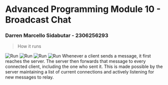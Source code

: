 # Advanced Programming Module 10 - Broadcast Chat
### Darren Marcello Sidabutar - 2306256293

> How it runs

![Run](images/ss1.png)
![Run](images/ss2.png)
![Run](images/ss3.png)
![Run](images/ss4.png)
Whenever a client sends a message, it first reaches the server. The server then forwards that message to every connected client, including the one who sent it. This is made possible by the server maintaining a list of current connections and actively listening for new messages to relay.